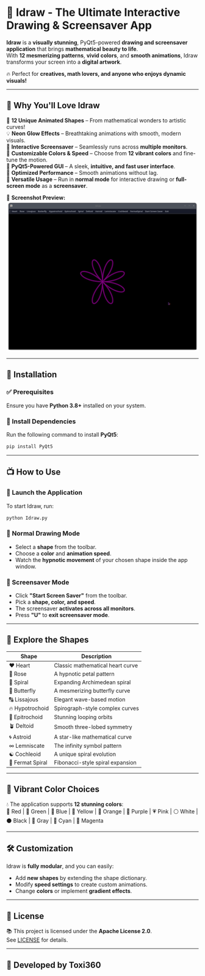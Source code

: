 # 🎨 Idraw - The Ultimate Interactive Drawing & Screensaver App  

**Idraw** is a **visually stunning**, PyQt5-powered **drawing and screensaver application** that brings **mathematical beauty to life**.  
With **12 mesmerizing patterns**, **vivid colors**, and **smooth animations**, Idraw transforms your screen into a **digital artwork**.  

🔥 Perfect for **creatives, math lovers, and anyone who enjoys dynamic visuals!**  

---

## 🚀 Why You'll Love Idraw  

👑 **12 Unique Animated Shapes** – From mathematical wonders to artistic curves!  
💡 **Neon Glow Effects** – Breathtaking animations with smooth, modern visuals.  
🔗 **Interactive Screensaver** – Seamlessly runs across **multiple monitors**.  
🎨 **Customizable Colors & Speed** – Choose from **12 vibrant colors** and fine-tune the motion.  
🔄 **PyQt5-Powered GUI** – A sleek, **intuitive, and fast user interface**.  
🚀 **Optimized Performance** – Smooth animations without lag.  
🔧 **Versatile Usage** – Run in **normal mode** for interactive drawing or **full-screen mode** as a **screensaver**.  

📸 **Screenshot Preview:**  
![Idraw Screenshot](screenshot.png)  

---

## 💽 Installation  

### ✅ Prerequisites  
Ensure you have **Python 3.8+** installed on your system.

### 🔧 Install Dependencies  
Run the following command to install **PyQt5**:  
```bash
pip install PyQt5
```

---

## 📺 How to Use  

### 🔹 Launch the Application  
To start Idraw, run:  
```bash
python Idraw.py
```

### 🔹 Normal Drawing Mode  
- Select a **shape** from the toolbar.  
- Choose a **color** and **animation speed**.  
- Watch the **hypnotic movement** of your chosen shape inside the app window.  

### 🔹 Screensaver Mode  
- Click **"Start Screen Saver"** from the toolbar.  
- Pick a **shape, color, and speed**.  
- The screensaver **activates across all monitors**.  
- Press **"U"** to **exit screensaver mode**.  

---

## 🎨 Explore the Shapes  

| Shape          | Description |
|---------------|-------------|
| ❤️ Heart      | Classic mathematical heart curve |
| 🌹 Rose       | A hypnotic petal pattern |
| 🔄 Spiral    | Expanding Archimedean spiral |
| 🦋 Butterfly  | A mesmerizing butterfly curve |
| 🔠 Lissajous  | Elegant wave-based motion |
| 🔥 Hypotrochoid | Spirograph-style complex curves |
| 🌟 Epitrochoid | Stunning looping orbits |
| 🪴 Deltoid    | Smooth three-lobed symmetry |
| 🌀 Astroid    | A star-like mathematical curve |
| ∞ Lemniscate  | The infinity symbol pattern |
| ☯ Cochleoid  | A unique spiral evolution |
| 🌿 Fermat Spiral | Fibonacci-style spiral expansion |

---

## 🌈 Vibrant Color Choices  

💧 The application supports **12 stunning colors**:  
🔴 Red | 💚 Green | 💙 Blue | 💛 Yellow | 💊 Orange | 💜 Purple | 💗 Pink | ⚪ White | ⚫ Black | 🤔 Gray | 🦍 Cyan | 🌟 Magenta  

---

## 🛠 Customization  

Idraw is **fully modular**, and you can easily:  
- Add **new shapes** by extending the shape dictionary.  
- Modify **speed settings** to create custom animations.  
- Change **colors** or implement **gradient effects**.  

---

## 📝 License  

📚 This project is licensed under the **Apache License 2.0**.  
See [LICENSE](LICENSE) for details.  

---

## 💪 Developed by **Toxi360**  


